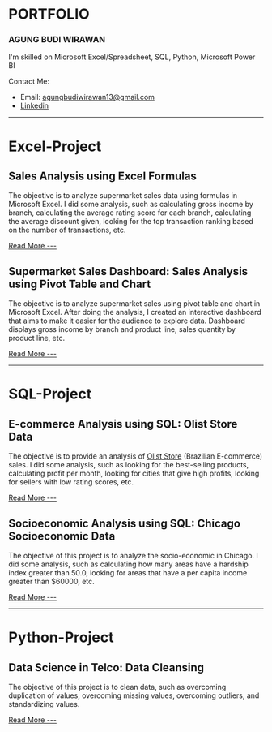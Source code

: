 # PORTFOLIO
### AGUNG BUDI WIRAWAN 
I'm skilled on Microsoft Excel/Spreadsheet, SQL, Python, Microsoft Power BI

Contact Me: 
- Email: agungbudiwirawan13@gmail.com
- [Linkedin](https://www.linkedin.com/in/agungbudiwirawan/)

---
# Excel-Project
## Sales Analysis using Excel Formulas
The objective is to analyze supermarket sales data using formulas in Microsoft Excel. I did some analysis, such as calculating gross income by branch, calculating the average rating score for each branch, calculating the average discount given, looking for the top transaction ranking based on the number of transactions, etc.

[Read More ---](https://github.com/agungbudiwirawan/sales-analysis-using-excel-formulas)

## Supermarket Sales Dashboard: Sales Analysis using Pivot Table and Chart
The objective is to analyze supermarket sales using pivot table and chart in Microsoft Excel. After doing the analysis, I created an interactive dashboard that aims to make it easier for the audience to explore data. Dashboard displays gross income by branch and product line, sales quantity by product line, etc.

[Read More ---](https://github.com/agungbudiwirawan/supermarket_sales_dashboard-sales-analysis-using-pivot-table-and-chart)

___
# SQL-Project
## E-commerce Analysis using SQL: Olist Store Data
The objective is to provide an analysis of [Olist Store](https://olist.com/pt-br/) (Brazilian E-commerce) sales. I did some analysis, such as looking for the best-selling products, calculating profit per month, looking for cities that give high profits, looking for sellers with low rating scores, etc.

[Read More ---](https://github.com/agungbudiwirawan/e-commerce_analysis_using_sql)

## Socioeconomic Analysis using SQL: Chicago Socioeconomic Data
The objective of this project is to analyze the socio-economic in Chicago. I did some analysis, such as calculating how many areas have a hardship index greater than 50.0, looking for areas that have a per capita income greater than $60000, etc.

[Read More ---](https://github.com/agungbudiwirawan/socioeconomic_analysis)

___
# Python-Project
## Data Science in Telco: Data Cleansing
The objective of this project is to clean data, such as overcoming duplication of values, overcoming missing values, overcoming outliers, and standardizing values.

[Read More ---](https://github.com/agungbudiwirawan/Data-Science-in-Telco-Data-Cleansing)
